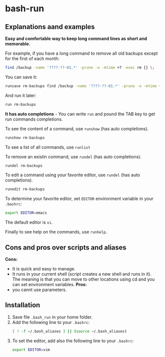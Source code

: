# bash-run

## Explanations aand examples
**Easy and comfortable way to keep long command lines as short and memorable.**

For example, if you have a long command to remove all old backups except for the first of each month:
```bash
find /backup -name '????-??-01.*' -prune -o -mtime +7 -exec rm {} \;
```
You can save it:
```bash
runsave rm-backups find /backup -name '????-??-01.*' -prune -o -mtime +7 -exec ls {} \\\;
```
And run it later:
```bash
run rm-backups
```
**It has auto completions** - You can write `run` and pound the TAB key to get run commands completions.

To see the content of a command, use `runshow` (has auto completions).
```bash
runshow rm-backups
```

To see a list of all commands, use `runlist`

To remove an existin command, use `rundel` (has auto completions).
```bash
rundel rm-backups
```

To edit a command using your favorite editor, use `rundel` (has auto completions).
```bash
runedit rm-backups
```
To determine your favorite editor, set `EDITOR` environment variable in your `.bashrc`:
```bash
export EDITOR=emacs
```
The default editor is `vi`.

Finally to see help on the commands, use `runhelp`.

## Cons and pros over scripts and aliases
**Cons:**
* It is quick and easy to manage.
* It runs in your current shell (script creates a new shell and runs in it). The meaning is that you can move to other locations using cd and you can set environment variables.
**Pros:**
* you cannt use parameters.

## Installation
1. Save file `.bash_run` in your home folder.
2. Add the following line to your `.bashrc`:
   ```bash
   [ ! -f ~/.bash_aliases ] || (source ~/.bash_aliases)
   ```
3. To set the editor, add also the following line to your `.bashrc`:
   ```bash
   export EDITOR=vim
   ```
